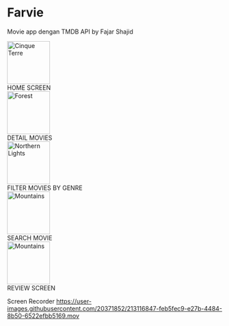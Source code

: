 # Farvie
Movie app dengan TMDB API by Fajar Shajid


<!DOCTYPE html>
<html>
<head>
<body>

<div class="gallery">
  <a target="_blank" href="#">
    <img src="https://user-images.githubusercontent.com/20371852/213115404-a8232ed2-72fd-4686-bfb8-48faf6d1965a.jpg" alt="Cinque Terre" width="100">
  </a>
  <div class="desc">HOME SCREEN</div>
</div>

<div class="gallery">
  <a target="_blank" href="#">
    <img src="https://user-images.githubusercontent.com/20371852/213115478-4b6f9c79-fe9f-4064-89a9-e41ec87a99e6.jpg" alt="Forest" width="100">
  </a>
  <div class="desc">DETAIL MOVIES</div>
</div>

<div class="gallery">
  <a target="_blank" href="#">
    <img src="https://user-images.githubusercontent.com/20371852/213115492-27a6d632-6cf8-4b73-945f-3b831fd97714.jpg" alt="Northern Lights" width="100">
  </a>
  <div class="desc">FILTER MOVIES BY GENRE</div>
</div>

<div class="gallery">
  <a target="_blank" href="#">
    <img src="https://user-images.githubusercontent.com/20371852/213115517-2585fd30-eb5a-48d8-9d36-8cbcc193c093.jpg" alt="Mountains" width="100">
  </a>
  <div class="desc">SEARCH MOVIE</div>
</div>
 
 <div class="gallery">
  <a target="_blank" href="#">
    <img src="https://user-images.githubusercontent.com/20371852/213117565-2451623d-c8bb-4c42-a958-5fb1f533f7b6.jpg" alt="Mountains" width="100">
  </a>
  <div class="desc">REVIEW SCREEN</div>
</div>

</body>
</html>

Screen Recorder
https://user-images.githubusercontent.com/20371852/213116847-feb5fec9-e27b-4484-8b50-6522efbb5169.mov

